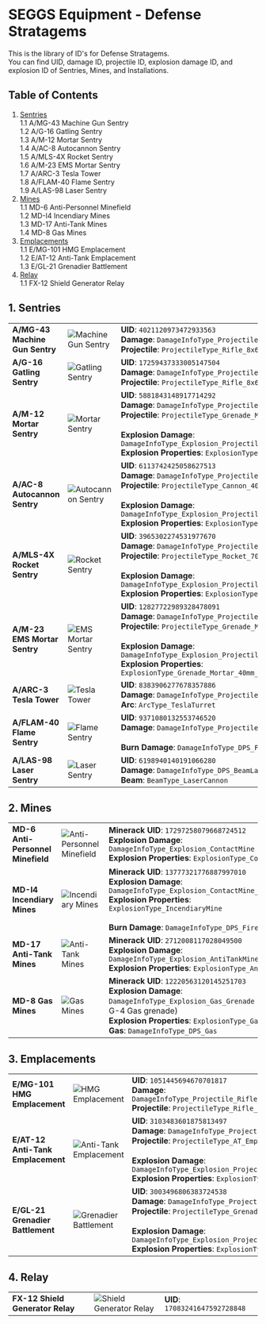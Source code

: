 # SEGGS Equipment - Defense Stratagems
This is the library of ID's for Defense Stratagems.  
You can find UID, damage ID, projectile ID, explosion damage ID, and explosion ID of Sentries, Mines, and Installations.  

## Table of Contents  
1. [Sentries](#1-sentries)  
  1.1 A/MG-43 Machine Gun Sentry  
  1.2 A/G-16 Gatling Sentry  
  1.3 A/M-12 Mortar Sentry  
  1.4 A/AC-8 Autocannon Sentry  
  1.5 A/MLS-4X Rocket Sentry  
  1.6 A/M-23 EMS Mortar Sentry  
  1.7 A/ARC-3 Tesla Tower  
  1.8 A/FLAM-40 Flame Sentry  
  1.9 A/LAS-98 Laser Sentry
2. [Mines](#2-mines)  
  1.1 MD-6 Anti-Personnel Minefield  
  1.2 MD-I4 Incendiary Mines  
  1.3 MD-17 Anti-Tank Mines  
  1.4 MD-8 Gas Mines
3. [Emplacements](#3-emplacements)  
  1.1 E/MG-101 HMG Emplacement  
  1.2 E/AT-12 Anti-Tank Emplacement  
  1.3 E/GL-21 Grenadier Battlement
4. [Relay](#4-relay)  
  1.1 FX-12 Shield Generator Relay  

## 1. Sentries

|  |  |  |
| --- | --- | --- |
| **A/MG-43 Machine Gun Sentry** | ![Machine Gun Sentry](https://helldivers.wiki.gg/images/5/5a/Machine_Gun_Sentry_Stratagem_Icon.png?3998e1) | **UID**: `4021120973472933563`<br/>**Damage**: `DamageInfoType_Projectile_Rifle_8x60mm_fmj`<br/>**Projectile**: `ProjectileType_Rifle_8x60mm_fmj` |
| **A/G-16 Gatling Sentry** | ![Gatling Sentry](https://helldivers.wiki.gg/images/2/28/Gatling_Sentry_Stratagem_Icon.png?b959a4) | **UID**: `17259437333005147504`<br/>**Damage**: `DamageInfoType_Projectile_Rifle_8x60mm_fmj`<br/>**Projectile**: `ProjectileType_Rifle_8x60mm_fmj` |
| **A/M-12 Mortar Sentry** | ![Mortar Sentry](https://helldivers.wiki.gg/images/a/ad/Mortar_Sentry_Stratagem_Icon.png?1252af) | **UID**: `5881843148917714292`<br/>**Damage**: `DamageInfoType_Projectile_Grenade_40mm_HE`<br/>**Projectile**: `ProjectileType_Grenade_Mortar_40mm_HE`<br/><br/>**Explosion Damage**: `DamageInfoType_Explosion_Projectile_Grenade_Mortar_40mm_HE`<br/>**Explosion Properties**: `ExplosionType_Grenade_Mortar_40mm_HE` |
| **A/AC-8 Autocannon Sentry** | ![Autocannon Sentry](https://helldivers.wiki.gg/images/a/a7/Autocannon_Sentry_Stratagem_Icon.png?bae013) | **UID**: `6113742425058627513`<br/>**Damage**: `DamageInfoType_Projectile_Cannon_40mm_APHE`<br/>**Projectile**: `ProjectileType_Cannon_40mm_APHE`<br/><br/>**Explosion Damage**: `DamageInfoType_Explosion_Projectile_Cannon_40mm_APHE`<br/>**Explosion Properties**: `ExplosionType_APHE_40mm` |
| **A/MLS-4X Rocket Sentry** | ![Rocket Sentry](https://helldivers.wiki.gg/images/6/62/Rocket_Sentry_Stratagem_Icon.png?f65e40) | **UID**: `3965302274531977670`<br/>**Damage**: `DamageInfoType_Projectile_Rocket_70mm`<br/>**Projectile**: `ProjectileType_Rocket_70mm_turret`<br/><br/>**Explosion Damage**: `DamageInfoType_Explosion_Projectile_Rocket_70mm`<br/>**Explosion Properties**: `ExplosionType_Rocket_70mm_turret` |
| **A/M-23 EMS Mortar Sentry** | ![EMS Mortar Sentry](https://helldivers.wiki.gg/images/a/a8/AM-23_EMS_Mortar_Sentry_Stratagem_Icon.png?f0de8a) | **UID**: `12827722989328478091`<br/>**Damage**: `DamageInfoType_Projectile_Grenade_40mm_HE`<br/>**Projectile**: `ProjectileType_Grenade_Mortar_40mm_Staticfield`<br/><br/>**Explosion Damage**: `DamageInfoType_Explosion_Projectile_OrbitalStun`<br/>**Explosion Properties**: `ExplosionType_Grenade_Mortar_40mm_Staticfield` |
| **A/ARC-3 Tesla Tower** | ![Tesla Tower](https://helldivers.wiki.gg/images/8/8f/Tesla_Tower_Stratagem_Icon.png?81457b) | **UID**: `8383906277678357886`<br/>**Damage**: `DamageInfoType_Projectile_Tesla_Turret`<br/>**Arc**: `ArcType_TeslaTurret` |
| **A/FLAM-40 Flame Sentry** | ![Flame Sentry](https://helldivers.wiki.gg/images/0/0e/A_FLAM-40_Flame_Sentry_Stratagem_Icon.png?c4c859) | **UID**: `9371080132553746520`<br/>**Damage**: `DamageInfoType_Projectile_Flamethrower`<br/><br/>**Burn Damage**: `DamageInfoType_DPS_Fire` |
| **A/LAS-98 Laser Sentry** | ![Laser Sentry](https://helldivers.wiki.gg/images/5/57/A_LAS-98_Laser_Sentry_Stratagem_Icon.png?684009) | **UID**: `6198940140191066280`<br/>**Damage**: `DamageInfoType_DPS_BeamLarge`<br/>**Beam**: `BeamType_LaserCannon` |

## 2. Mines  

|  |  |  |
| --- | --- | --- |
| **MD-6 Anti-Personnel Minefield** | ![Anti-Personnel Minefield](https://helldivers.wiki.gg/images/b/bb/Anti-Personnel_Minefield_Stratagem_Icon.png?6887f0) | **Minerack UID**: `17297258079668724512`<br/>**Explosion Damage**: `DamageInfoType_Explosion_ContactMine`<br/>**Explosion Properties**: `ExplosionType_ContactMine` |
| **MD-I4 Incendiary Mines** | ![Incendiary Mines](https://helldivers.wiki.gg/images/4/40/Incendiary_Mines_Stratagem_Icon.png?b0bff9) | **Minerack UID**: `13777321776887997010`<br/>**Explosion Damage**: `DamageInfoType_Explosion_ContactMine_Incendiary`<br/>**Explosion Properties**: `ExplosionType_IncendiaryMine`<br/><br/>**Burn Damage**: `DamageInfoType_DPS_Fire` |
| **MD-17 Anti-Tank Mines** | ![Anti-Tank Mines](https://helldivers.wiki.gg/images/b/ba/MD-17_Anti-Tank_Mines_Stratagem_Icon.png?589106) | **Minerack UID**: `2712008117028049500`<br/>**Explosion Damage**: `DamageInfoType_Explosion_AntiTankMine`<br/>**Explosion Properties**: `ExplosionType_AntiTankMine` |
| **MD-8 Gas Mines** | ![Gas Mines](https://helldivers.wiki.gg/images/1/13/Gas_Minefield_Stratagem_Icon.png?3b8000) | **Minerack UID**: `12220563120145251703`<br/>**Explosion Damage**: `DamageInfoType_Explosion_Gas_Grenade` (same as G-4 Gas grenade)<br/>**Explosion Properties**: `ExplosionType_GasMine`<br/>**Gas**: `DamageInfoType_DPS_Gas` |

## 3. Emplacements  

|  |  |  |
| --- | --- | --- |
| **E/MG-101 HMG Emplacement** | ![HMG Emplacement](https://helldivers.wiki.gg/images/0/03/HMG_Emplacement_Stratagem_Icon.png?5f9e66) | **UID**: `1051445694670701817`<br/>**Damage**: `DamageInfoType_Projectile_Rifle_12p5x100mm_fmj`<br/>**Projectile**: `ProjectileType_Rifle_12p5x100mm_fmj` |
| **E/AT-12 Anti-Tank Emplacement** | ![Anti-Tank Emplacement](https://helldivers.wiki.gg/images/6/62/E_AT-12_Anti-Tank_Emplacement_Stratagem_Icon.png?3fbc70) | **UID**: `3103483601875813497`<br/>**Damage**: `DamageInfoType_Projectile_AT_Emplacement`<br/>**Projectile**: `ProjectileType_AT_Emplacement`<br/><br/>**Explosion Damage**: `DamageInfoType_Explosion_Projectile_Grenade_75mm_HEAT`<br/>**Explosion Properties**: `ExplosionType_AT_Emplacement` |
| **E/GL-21 Grenadier Battlement** | ![Grenadier Battlement](https://helldivers.wiki.gg/images/3/3f/GL-21_Grenadier_Battlement_Stratagem_Icon.png?747ef0) | **UID**: `3003496806383724538`<br/>**Damage**: `DamageInfoType_Projectile_Grenade_40mm_HE`<br/>**Projectile**: `ProjectileType_Grenade_40mm_HE`<br/><br/>**Explosion Damage**: `DamageInfoType_Explosion_Projectile_Grenade_40mm_HE`<br/>**Explosion Properties**: `ExplosionType_Grenade_40mm_HE` |

## 4. Relay  

|  |  |  |
| --- | --- | --- |
| **FX-12 Shield Generator Relay** | ![Shield Generator Relay](https://helldivers.wiki.gg/images/e/e4/Shield_Generator_Relay_Stratagem_Icon.png?64b940) | **UID**: `17083241647592728848` |
